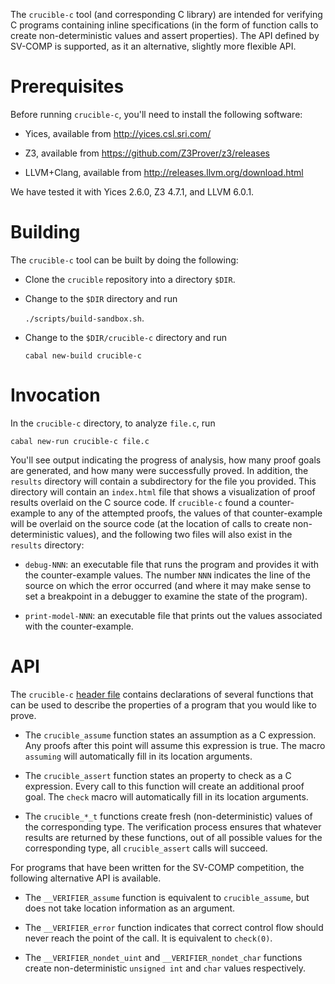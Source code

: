 The `crucible-c` tool (and corresponding C library) are intended for
verifying C programs containing inline specifications (in the form of
function calls to create non-deterministic values and assert
properties). The API defined by SV-COMP is supported, as it an
alternative, slightly more flexible API.

# Prerequisites

Before running `crucible-c`, you'll need to install the following
software:

* Yices, available from <http://yices.csl.sri.com/>

* Z3, available from <https://github.com/Z3Prover/z3/releases>

* LLVM+Clang, available from <http://releases.llvm.org/download.html>

We have tested it with Yices 2.6.0, Z3 4.7.1, and LLVM 6.0.1.

# Building

The `crucible-c` tool can be built by doing the following:

* Clone the `crucible` repository into a directory `$DIR`.

* Change to the `$DIR` directory and run

  `./scripts/build-sandbox.sh`.

* Change to the `$DIR/crucible-c` directory and run

  `cabal new-build crucible-c`

# Invocation

In the `crucible-c` directory, to analyze `file.c`, run

    cabal new-run crucible-c file.c

You'll see output indicating the progress of analysis, how many proof
goals are generated, and how many were successfully proved. In
addition, the `results` directory will contain a subdirectory for the
file you provided. This directory will contain an `index.html` file
that shows a visualization of proof results overlaid on the C source
code. If `crucible-c` found a counter-example to any of the attempted
proofs, the values of that counter-example will be overlaid on the
source code (at the location of calls to create non-deterministic
values), and the following two files will also exist in the `results`
directory:

* `debug-NNN`: an executable file that runs the program and provides it
with the counter-example values. The number `NNN` indicates the line
of the source on which the error occurred (and where it may make
sense to set a breakpoint in a debugger to examine the state of the
program).

* `print-model-NNN`: an executable file that prints out the values
associated with the counter-example.

# API

The `crucible-c` [header file](c-src/includes/crucible.h) contains
declarations of several functions that can be used to describe the
properties of a program that you would like to prove.

* The `crucible_assume` function states an assumption as a C
expression. Any proofs after this point will assume this expression
is true. The macro `assuming` will automatically fill in its location
arguments.

* The `crucible_assert` function states an property to check as a C
expression. Every call to this function will create an additional
proof goal. The `check` macro will automatically fill in its location
arguments.

* The `crucible_*_t` functions create fresh (non-deterministic) values
of the corresponding type. The verification process ensures that
whatever results are returned by these functions, out of all possible
values for the corresponding type, all `crucible_assert` calls will
succeed.

For programs that have been written for the SV-COMP competition, the
following alternative API is available.

* The `__VERIFIER_assume` function is equivalent to `crucible_assume`,
but does not take location information as an argument.

* The `__VERIFIER_error` function indicates that correct control flow
should never reach the point of the call. It is equivalent to
`check(0)`.

* The `__VERIFIER_nondet_uint` and `__VERIFIER_nondet_char` functions
create non-deterministic `unsigned int` and `char` values
respectively.
